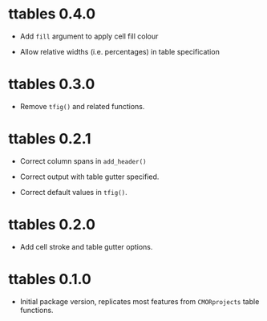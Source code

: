 # ttables 0.4.0

* Add `fill` argument to apply cell fill colour

* Allow relative widths (i.e. percentages) in table specification

# ttables 0.3.0

* Remove `tfig()` and related functions.

# ttables 0.2.1

* Correct column spans in `add_header()`

* Correct output with table gutter specified.

* Correct default values in `tfig()`.

# ttables 0.2.0

* Add cell stroke and table gutter options.

# ttables 0.1.0

* Initial package version, replicates most features from `CMORprojects` table functions.
